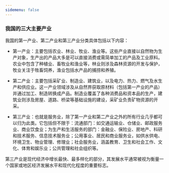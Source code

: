 ```yaml
---
sidemenu: false
---
```


### 我国的三大主要产业

我国的第一产业、第二产业和第三产业分类具体包括以下内容：

- 第一产业：主要包括农业、林业、牧业、渔业等。这些产业直接以自然物为生产对象，生产出的产品大多是可以直接消费或需简单加工的产品及工业原料。农业中包含了种植业、畜牧业和渔业等，林业则涉及森林资源的开发与保护，牧业关注于牲畜饲养，渔业包括水产品的捕捞和养殖。

- 第二产业：主要包括采矿业、制造业、建筑业，以及电力、热力、燃气及水生产和供应业。这一产业领域涉及从自然界获取原材料（包括第一产业的产品）并通过加工、制造转换成产品。制造业覆盖了各种消费品和资本品的生产，建筑业则涉及房屋、道路、桥梁等基础设施的建设，采矿业负责矿物资源的开采。

- 第三产业：也就是服务业，除了第一产业和第二产业之外的所有行业几乎都可以归为此类。它包括但不限于：流通部门：如交通运输业、仓储业、邮政服务业、商业饮食业；为生产和生活服务的部门：金融业、保险业、房地产、科研和技术服务、信息技术服务业；公用事业、居民和商业服务业，如供水供电、环境卫生、物业管理、修理业；社会服务业，涵盖教育、卫生和社会工作、文化、体育和娱乐业；公共管理和社会组织等。

第三产业是现代经济中增长最快、最多样化的部分，其发展水平通常被视为衡量一个国家或地区经济发展水平和现代化程度的重要标志。
